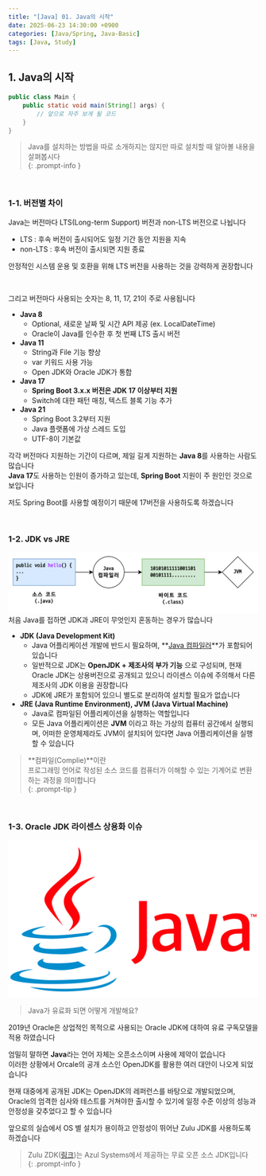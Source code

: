 ```yaml
---
title: "[Java] 01. Java의 시작"
date: 2025-06-23 14:30:00 +0900
categories: [Java/Spring, Java-Basic]
tags: [Java, Study]
---
```


## 1. Java의 시작   

```java
public class Main {
    public static void main(String[] args) {
        // 앞으로 자주 보게 될 코드
    }
}
```

> Java를 설치하는 방법을 따로 소개하지는 않지만 따로 설치할 때 알아볼 내용을 살펴봅시다   
{: .prompt-info } 

<br>

### 1-1. 버전별 차이   
   
Java는 버전마다 LTS(Long-term Support) 버전과 non-LTS 버전으로 나뉩니다   
- LTS : 후속 버전이 출시되어도 일정 기간 동안 지원을 지속   
- non-LTS : 후속 버전이 출시되면 지원 종료   
   
안정적인 시스템 운용 및 호환을 위해 LTS 버전을 사용하는 것을 강력하게 권장합니다   
   
<br>

그리고 버전마다 사용되는 숫자는 8, 11, 17, 21이 주로 사용됩니다   

- **Java 8**
    - Optional, 새로운 날짜 및 시간 API 제공 (ex. LocalDateTime)
    - Oracle이 Java를 인수한 후 첫 번째 LTS 출시 버전
- **Java 11**
    - String과 File 기능 향상
    - var 키워드 사용 가능
    - Open JDK와 Oracle JDK가 통합
- **Java 17**
    - **Spring Boot 3.x.x 버전은 JDK 17 이상부터 지원**
    - Switch에 대한 패턴 매칭, 텍스트 블록 기능 추가
- **Java 21**
    - Spring Boot 3.2부터 지원
    - Java 플랫폼에 가상 스레드 도입
    - UTF-8이 기본값
   
각각 버전마다 지원하는 기간이 다르며, 제일 길게 지원하는 **Java 8**를 사용하는 사람도 많습니다   
**Java 17**도 사용하는 인원이 증가하고 있는데, **Spring Boot** 지원이 주 원인인 것으로 보입니다   
   
저도 Spring Boot를 사용할 예정이기 때문에 17버전을 사용하도록 하겠습니다   

<br>

### 1-2. JDK vs JRE   
   
<img alt="img" src="/assets/img/postimg/postimg026.png" style="background-color: white" />   
처음 Java를 접하면 JDK과 JRE이 무엇인지 혼동하는 경우가 많습니다   
   
- **JDK (Java Development Kit)**
    - Java 어플리케이션 개발에 반드시 필요하며, **<u>Java 컴파일러</u>**가 포함되어 있습니다   
    - 일반적으로 JDK는 **OpenJDK + 제조사의 부가 기능** 으로 구성되며, 현재 Oracle JDK는 상용버전으로 공개되고 있으니 라이센스 이슈에 주의해서 다른 제조사의 JDK 이용을 권장합니다      
    - JDK에 JRE가 포함되어 있으니 별도로 분리하여 설치할 필요가 없습니다   
- **JRE (Java Runtime Environment), JVM (Java Virtual Machine)**
    - Java로 컴파일된 어플리케이션을 실행하는 역할입니다   
    - 모든 Java 어플리케이션은 **JVM** 이라고 하는 가상의 컴퓨터 공간에서 실행되며, 어떠한 운영체제라도 JVM이 설치되어 있다면 Java 어플리케이션을 실행할 수 있습니다   

> **컴파일(Complie)**이란   
> 프로그래밍 언어로 작성된 소스 코드를 컴퓨터가 이해할 수 있는 기계어로 변환하는 과정을 의미합니다   
{: .prompt-tip }    

<br>

### 1-3. Oracle JDK 라이센스 상용화 이슈   
   
<img alt="img" src="/assets/img/postimg/postimg027.png" style="background-color: white" />   

> Java가 유료화 되면 어떻게 개발해요?   
   
2019년 Oracle은 상업적인 목적으로 사용되는 Oracle JDK에 대하여 유료 구독모델을 적용 하였습니다   
   
엄밀히 말하면 **Java**라는 언어 자체는 오픈소스이며 사용에 제약이 없습니다   
이러한 상황에서 Orcale의 공개 소스인 OpenJDK를 활용한 여러 대안이 나오게 되었습니다   
   
현재 대중에게 공개된 JDK는 OpenJDK의 레퍼런스를 바탕으로 개발되었으며, Oracle의 엄격한 심사와 테스트를 거쳐야한 출시할 수 있기에 
일정 수준 이상의 성능과 안정성을 갖추었다고 할 수 있습니다   
   
앞으로의 실습에서 OS 별 설치가 용이하고 안정성이 뛰어난 Zulu JDK를 사용하도록 하겠습니다   

> Zulu ZDK([링크](https://www.azul.com/downloads/?package=jdk#zulu))는 Azul Systems에서 제공하는 무료 오픈 소스 JDK입니다   
{: .prompt-info }